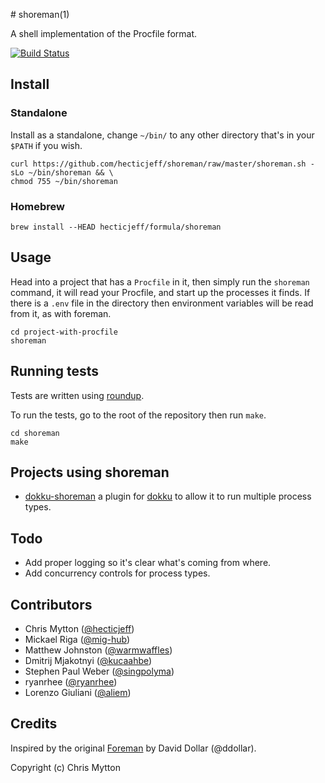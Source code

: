 # shoreman(1)

A shell implementation of the Procfile format.

[![Build Status](https://travis-ci.org/hecticjeff/shoreman.svg?branch=master)](https://travis-ci.org/hecticjeff/shoreman)

## Install

### Standalone

Install as a standalone, change `~/bin/` to any other directory that's
in your `$PATH` if you wish.

```
curl https://github.com/hecticjeff/shoreman/raw/master/shoreman.sh -sLo ~/bin/shoreman && \
chmod 755 ~/bin/shoreman
```

### Homebrew

    brew install --HEAD hecticjeff/formula/shoreman

## Usage

Head into a project that has a `Procfile` in it, then simply run the
`shoreman` command, it will read your Procfile, and start up the
processes it finds. If there is a `.env` file in the directory then
environment variables will be read from it, as with foreman.

```
cd project-with-procfile
shoreman
```

## Running tests

Tests are written using [roundup](http://bmizerany.github.com/roundup/).

To run the tests, go to the root of the repository then run `make`.

```
cd shoreman
make
```

## Projects using shoreman

- [dokku-shoreman](https://github.com/statianzo/dokku-shoreman) a plugin
  for [dokku](https://github.com/progrium/dokku) to allow it to run
  multiple process types.

## Todo

* Add proper logging so it's clear what's coming from where.
* Add concurrency controls for process types.

## Contributors

* Chris Mytton ([@hecticjeff](https://github.com/hecticjeff))
* Mickael Riga ([@mig-hub](https://github.com/mig-hub))
* Matthew Johnston ([@warmwaffles](https://github.com/warmwaffles))
* Dmitrij Mjakotnyi ([@kucaahbe](https://github.com/kucaahbe))
* Stephen Paul Weber ([@singpolyma](https://github.com/singpolyma))
* ryanrhee ([@ryanrhee](https://github.com/ryanrhee))
* Lorenzo Giuliani ([@aliem](https://github.com/aliem))

## Credits

Inspired by the original [Foreman](https://github.com/ddollar/foreman)
by David Dollar (@ddollar).

Copyright (c) Chris Mytton
